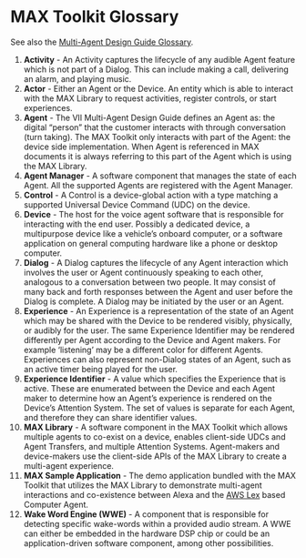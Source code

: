 # MAX Toolkit Glossary

See also the [Multi-Agent Design Guide Glossary](https://developer.amazon.com/en-US/alexa/voice-interoperability/design-guide/glossary#glossary).

1. **Activity** - An Activity captures the lifecycle of any audible Agent feature which is not part of a Dialog. This can include making a call, delivering an alarm, and playing music.
1. **Actor** - Either an Agent or the Device. An entity which is able to interact with the MAX Library to request activities, register controls, or start experiences.
1. **Agent** - The VII Multi-Agent Design Guide defines an Agent as: the digital “person” that the customer interacts with through conversation (turn taking). The MAX Toolkit only interacts with part of the Agent: the device side implementation. When Agent is referenced in MAX documents it is always referring to this part of the Agent which is using the MAX Library.
1. **Agent Manager** - A software component that manages the state of each Agent. All the supported Agents are registered with the Agent Manager. 
1. **Control** - A Control is a device-global action with a type matching a supported Universal Device Command (UDC) on the device.
1. **Device** - The host for the voice agent software that is responsible for interacting with the end user. Possibly a dedicated device, a multipurpose device like a vehicle’s onboard computer, or a software application on general computing hardware like a phone or desktop computer.
1. **Dialog** - A Dialog captures the lifecycle of any Agent interaction which involves the user or Agent continuously speaking to each other, analogous to a conversation between two people. It may consist of many back and forth responses between the Agent and user before the Dialog is complete. A Dialog may be initiated by the user or an Agent.
1. **Experience** - An Experience is a representation of the state of an Agent which may be shared with the Device to be rendered visibly, physically, or audibly for the user. The same Experience Identifier may be rendered differently per Agent according to the Device and Agent makers. For example ‘listening’ may be a different color for different Agents. Experiences can also represent non-Dialog states of an Agent, such as an active timer being played for the user.
1. **Experience Identifier** - A value which specifies the Experience that is active. These are enumerated between the Device and each Agent maker to determine how an Agent’s experience is rendered on the Device’s Attention System. The set of values is separate for each Agent, and therefore they can share identifier values.
1. **MAX Library** - A software component in the MAX Toolkit which allows multiple agents to co-exist on a device, enables client-side UDCs and Agent Transfers, and multiple Attention Systems. Agent-makers and device-makers use the client-side APIs of the MAX Library to create a multi-agent experience.
1. **MAX Sample Application** - The demo application bundled with the MAX Toolkit that utilizes the MAX Library to demonstrate multi-agent interactions and co-existence between Alexa and the [AWS Lex](https://aws.amazon.com/lex/) based Computer Agent.
1. **Wake Word Engine (WWE)** - A component that is responsible for detecting specific wake-words within a provided audio stream. A WWE can either be embedded in the hardware DSP chip or could be an application-driven software component, among other possibilities.
